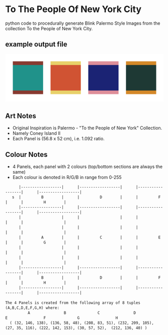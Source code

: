 # To The People Of New York City
python code to procedurally generate Blink Palermo Style Images from the collection To the People of New York City.

## example output file
![Screenshot](https://github.com/benmichae/tothepeopleofnewyork/blob/master/toThePeopleOfNewYorkCity.png)

## Art Notes
* Original Inspiration is Palermo - "To the People of New York" Collection.
* Namely Coney Island II
* Each Panel is (56.8 x 52 cm), i.e. 1.092 ratio.

## Colour Notes
* 4 Panels, each panel with 2 colours (top/bottom sections are always the same)
* Each colour is denoted in R/G/B in range from 0-255
~~~~
      |------------------|      |------------------|      |------------------|      |------------------|
   s  |         B        |      |         D        |      |         F        |      |         H        |
      |------------------|      |------------------|      |------------------|      |------------------|
      |                  |      |                  |      |                  |      |                  |
      |                  |      |                  |      |                  |      |                  |
      |         A        |      |         C        |      |         E        |      |         G        |
      |                  |      |                  |      |                  |      |                  |
      |                  |      |                  |      |                  |      |                  |
      |------------------|      |------------------|      |------------------|      |------------------|
      |         B        |      |         D        |      |         F        |      |         H        |
      |------------------|      |------------------|      |------------------|      |------------------|

The 4 Panels is created from the following array of 8 tuples (A,B,C,D,E,F,G,H) where:
          A               B              C               D              E                F              G                H
  ( (32, 146, 138), (136, 58, 48), (208, 83, 51), (232, 209, 105), (27, 35, 116), (222, 142, 153), (30, 57, 52),  (212, 136, 40) )
~~~~
